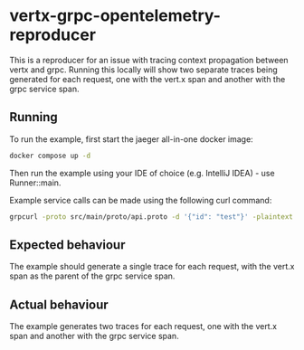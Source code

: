 # vertx-grpc-opentelemetry-reproducer

This is a reproducer for an issue with tracing context propagation between vertx and grpc.
Running this locally will show two separate traces being generated for each request, one with the vert.x span and another with the grpc service span.

## Running

To run the example, first start the jaeger all-in-one docker image:

```bash
docker compose up -d
```

Then run the example using your IDE of choice (e.g. IntelliJ IDEA) - use Runner::main.

Example service calls can be made using the following curl command:

```bash
grpcurl -proto src/main/proto/api.proto -d '{"id": "test"}' -plaintext localhost:8080 com.example.vertx_grpc_opentelemetry_reproducer.Sample/SomeEndpoint
```

## Expected behaviour

The example should generate a single trace for each request, with the vert.x span as the parent of the grpc service span.

## Actual behaviour

The example generates two traces for each request, one with the vert.x span and another with the grpc service span.
